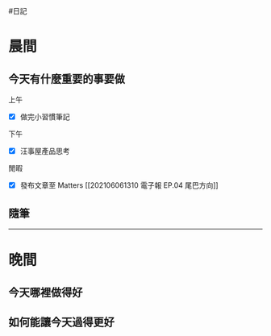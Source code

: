 #日記 
# 晨間

## 今天有什麼重要的事要做

上午
- [x] 做完小習慣筆記

下午
- [x] 汪事屋產品思考

閒暇
- [x] 發布文章至 Matters [[202106061310 電子報 EP.04 尾巴方向]]




## 隨筆

---

# 晚間

## 今天哪裡做得好

## 如何能讓今天過得更好